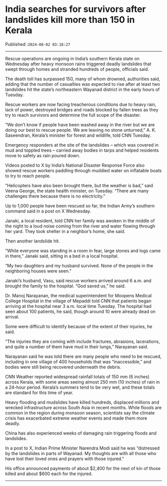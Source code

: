 # India searches for survivors after landslides kill more than 150 in Kerala

Published :`2024-08-02 03:18:27`

---

Rescue operations are ongoing in India’s southern Kerala state on Wednesday after heavy monsoon rains triggered deadly landslides that swept through homes and stranded hundreds of people, officials said.

The death toll has surpassed 150, many of whom drowned, authorities said, adding that the number of casualties was expected to rise after at least two landslides hit the state’s northeastern Wayanad district in the early hours of Tuesday.

Rescue workers are now facing treacherous conditions due to heavy rain, lack of power, destroyed bridges and roads blocked by fallen trees as they try to reach survivors and determine the full scope of the disaster.

“We don’t know if people have been washed away in the river but we are doing our best to rescue people. We are leaving no stone unturned,” A. K. Saseendran, Kerala’s minister for forest and wildlife, told CNN Tuesday.

Emergency responders at the site of the landslides – which was covered in mud and toppled trees – carried away bodies in tarps and helped residents move to safety as rain poured down.

Videos posted to X by India’s National Disaster Response Force also showed rescue workers paddling through muddied water on inflatable boats to try to reach people.

“Helicopters have also been brought there, but the weather is bad,” said Veena George, the state health minister, on Tuesday. “There are many challenges there because there is no electricity.”

Up to 1,000 people have been rescued so far, the Indian Army’s southern command said in a post on X Wednesday.

Janaki, a local resident, told CNN her family was awoken in the middle of the night to a loud noise coming from the river and water flowing through her yard. They took shelter in a neighbor’s home, she said.

Then another landslide hit.

“While everyone was standing in a room in fear, large stones and logs came in there,” Janaki said, sitting in a bed in a local hospital.

“My two daughters and my husband survived. None of the people in the neighboring houses were seen.”

Janaki’s husband, Vasu, said rescue workers arrived around 6 a.m. and brought the family to the hospital. “God saved us,” he said.

Dr. Manoj Narayanan, the medical superintendent for Moopens Medical College Hospital in the village of Mepaddi told CNN that patients began arriving at the hospital near 3 a.m. local time Tuesday. The hospital had seen about 100 patients, he said, though around 10 were already dead on arrival.

Some were difficult to identify because of the extent of their injuries, he said.

“The injuries they are coming with include fractures, abrasions, lacerations, and quite a number of them have mud in their lungs,” Narayanan said.

Narayanan said he was told there are many people who need to be rescued, including in one village of 400 households that was “inaccessible,” and bodies were still being recovered underneath the debris.

CNN Weather reported widespread rainfall totals of 150 mm (6 inches) across Kerala, with some areas seeing almost 250 mm (10 inches) of rain in a 24-hour period. Kerala’s summers tend to be very wet, and these totals are standard for this time of year.

Heavy flooding and mudslides have killed hundreds, displaced millions and wrecked infrastructure across South Asia in recent months. While floods are common in the region during monsoon season, scientists say the climate crisis has exacerbated extreme weather events and made them more deadly.

China has also experienced weeks of damaging rain triggering floods and landslides.

In a post to X, Indian Prime Minister Narendra Modi said he was “distressed by the landslides in parts of Wayanad. My thoughts are with all those who have lost their loved ones and prayers with those injured.”

His office announced payments of about $2,400 for the next of kin of those killed and about $600 each for the injured.

---

